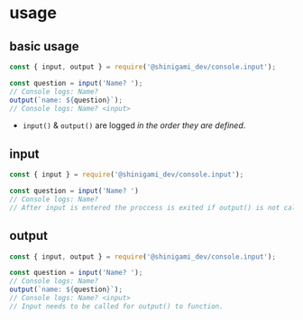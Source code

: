 # usage
## basic usage
```javascript
const { input, output } = require('@shinigami_dev/console.input');

const question = input('Name? ');
// Console logs: Name?
output(`name: ${question}`);
// Console logs: Name? <input>
```
* `input()` & `output()` are logged *in the order they are defined*.
## input
```javascript
const { input } = require('@shinigami_dev/console.input');

const question = input('Name? ')
// Console logs: Name?
// After input is entered the proccess is exited if output() is not called.
```
## output
```javascript
const { input, output } = require('@shinigami_dev/console.input');

const question = input('Name? ');
// Console logs: Name?
output(`name: ${question}`);
// Console logs: Name? <input>
// Input needs to be called for output() to function.
```